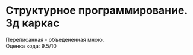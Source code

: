 # Структурное программирование. 3д каркас
Переписанная - объедененная мною.   
Оценка кода: 9.5/10  

